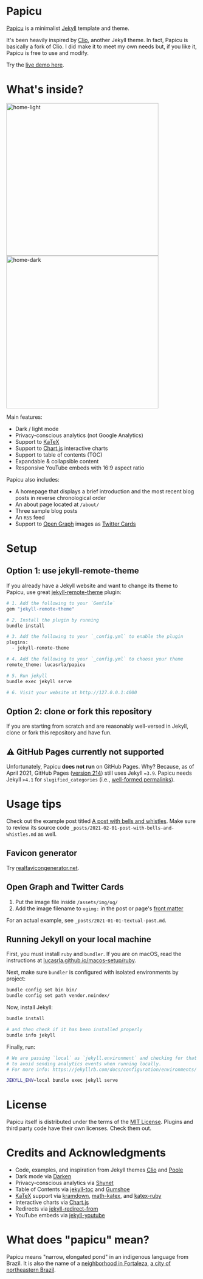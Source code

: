 # Papicu

[Papicu](https://lucasamaro.com/papicu) is a minimalist [Jekyll](jekyllrb.com/) template and theme. 

It's been heavily inspired by [Clio](https://github.com/danromero/clio), another Jekyll theme. In fact, Papicu is basically a fork of Clio. I did make it to meet my own needs but, if you like it, Papicu is free to use and modify.

Try the [live demo here](https://papicu.netlify.app). 


# What's inside?

<img width="400" alt="home-light" src="https://user-images.githubusercontent.com/1920195/115069597-2bc75c00-9eca-11eb-87f2-f1c590d152e8.png" /> <img width="400" alt="home-dark" src="https://user-images.githubusercontent.com/1920195/115069542-15210500-9eca-11eb-8433-93c9dfd39de1.png" />

Main features:

- Dark / light mode
- Privacy-conscious analytics (not Google Analytics)
- Support to [KaTeX](https://katex.org)
- Support to [Chart.js](https://www.chartjs.org) interactive charts
- Support to table of contents (TOC)
- Expandable & collapsible content
- Responsive YouTube embeds with 16:9 aspect ratio

Papicu also includes:

- A homepage that displays a brief introduction and the most recent blog posts in reverse chronological order
- An about page located at `/about/`
- Three sample blog posts
- An `RSS` feed
- Support to [Open Graph](https://ogp.me/) images as [Twitter Cards](https://developer.twitter.com/en/docs/twitter-for-websites/cards/guides/getting-started)


# Setup

## Option 1: use jekyll-remote-theme

If you already have a Jekyll website and want to change its theme to Papicu, use great [jekyll-remote-theme](https://github.com/benbalter/jekyll-remote-theme/) plugin:

```sh
# 1. Add the following to your `Gemfile`
gem "jekyll-remote-theme"

# 2. Install the plugin by running
bundle install

# 3. Add the following to your `_config.yml` to enable the plugin
plugins:
  - jekyll-remote-theme

# 4. Add the following to your `_config.yml` to choose your theme
remote_theme: lucasrla/papicu

# 5. Run jekyll
bundle exec jekyll serve

# 6. Visit your website at http://127.0.0.1:4000
```

## Option 2: clone or fork this repository

If you are starting from scratch and are reasonably well-versed in Jekyll, clone or fork this repository and have fun. 


## ⚠️ GitHub Pages currently **not** supported

Unfortunately, Papicu **does not run** on GitHub Pages. Why? Because, as of April 2021, GitHub Pages ([version 214](https://rubygems.org/gems/github-pages)) still uses Jekyll `=3.9`. Papicu needs Jekyll `>4.1` for `slugified_categories` (i.e., [well-formed permalinks](https://jekyllrb.com/docs/permalinks/#placeholders)).


# Usage tips

Check out the example post titled [A post with bells and whistles](https://papicu.netlify.app/post-with-bells-and-whistles/). Make sure to review its source code `_posts/2021-02-01-post-with-bells-and-whistles.md` as well.


## Favicon generator

Try [realfavicongenerator.net](https://realfavicongenerator.net).


## Open Graph and Twitter Cards

1. Put the image file inside `/assets/img/og/`
2. Add the image filename to `ogimg:` in the post or page's [front matter](https://jekyllrb.com/docs/front-matter/)

For an actual example, see `_posts/2021-01-01-textual-post.md`.


## Running Jekyll on your local machine

First, you must install `ruby` and `bundler`. If you are on macOS, read the instructions at [lucasrla.github.io/macos-setup/ruby](https://lucasrla.github.io/macos-setup/ruby).

Next, make sure `bundler` is configured with isolated environments by project:

```sh
bundle config set bin bin/
bundle config set path vendor.noindex/
```

Now, install Jekyll:

```sh
bundle install

# and then check if it has been installed properly
bundle info jekyll
```

Finally, run:

```sh
# We are passing `local` as `jekyll.environment` and checking for that inside `default.html` 
# to avoid sending analytics events when running locally.
# For more info: https://jekyllrb.com/docs/configuration/environments/

JEKYLL_ENV=local bundle exec jekyll serve
```


# License

Papicu itself is distributed under the terms of the [MIT License](https://en.wikipedia.org/wiki/MIT_License). Plugins and third party code have their own licenses. Check them out.


# Credits and Acknowledgments

- Code, examples, and inspiration from Jekyll themes [Clio](https://github.com/danromero/clio) and [Poole](https://github.com/poole/poole/)
- Dark mode via [Darken](https://github.com/ColinEspinas/darken)
- Privacy-conscious analytics via [Shynet](https://github.com/milesmcc/shynet/)
- Table of Contents via [jekyll-toc](https://github.com/allejo/jekyll-toc) and [Gumshoe](https://github.com/cferdinandi/gumshoe/)
- [KaTeX](https://katex.org) support via [kramdown](https://github.com/gettalong/kramdown), [math-katex](https://github.com/kramdown/math-katex), and [katex-ruby](https://github.com/glebm/katex-ruby/)
- Interactive charts via [Chart.js](https://www.chartjs.org)
- Redirects via [jekyll-redirect-from](https://github.com/jekyll/jekyll-redirect-from)
- YouTube embeds via [jekyll-youtube](https://github.com/pibby/jekyll-youtube)


# What does "papicu" mean?

Papicu means "narrow, elongated pond" in an indigenous language from Brazil. It is also the name of a [neighborhood in Fortaleza](https://goo.gl/maps/qJeHn1RXG8vH7k3f9), [a city of northeastern Brazil](https://en.wikipedia.org/wiki/Fortaleza).
